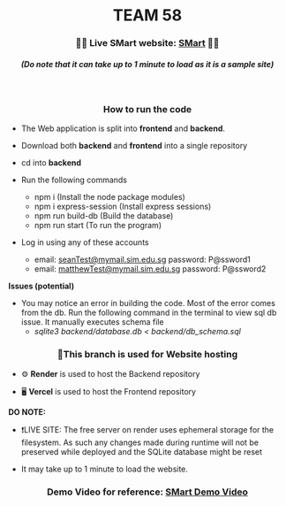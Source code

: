 <h1 align="center">TEAM 58</h1>

<h3 align="center">🔴🚨 Live SMart website: <a href="https://smart-k1xu.onrender.com/">SMart</a> 🚨🔴</h3>
<h5 align="center"><em>(Do note that it can take up to 1 minute to load as it is a sample site)</em> </h5>

<br>

<h3 align="center">How to run the code</h3>

- The Web application is split into **frontend** and **backend**.

- Download both **backend** and **frontend** into a single repository
- cd into **backend**
  
- Run the following commands 
  - npm i (Install the node package modules)
  - npm i express-session (Install express sessions)
  - npm run build-db (Build the database)
  - npm run start (To run the program)
 
- Log in using any of these accounts
  - email: seanTest@mymail.sim.edu.sg
    password: P@ssword1
  - email: matthewTest@mymail.sim.edu.sg
    password: P@ssword2

    
**Issues (potential)**
- You may notice an error in building the code. Most of the error comes from the db. Run the following command in the terminal to view sql db issue. It manually executes schema file
  - *sqlite3 backend/database.db < backend/db_schema.sql*


<h3 align="center"> 🚨This branch is used for Website hosting </h3>

- ⚙️ **Render** is used to host the Backend repository

- 🖥️ **Vercel** is used to host the Frontend repository

**DO NOTE:**
- ❗LIVE SITE: The free server on render uses ephemeral storage for the filesystem. As such any changes made during runtime will not be preserved while deployed and the SQLite database might be reset 
  
- It may take up to 1 minute to load the website.


<h3 align="center"> Demo Video for reference: <a href="https://drive.google.com/file/d/1T8clmBOWnLLcRw6_3YfdbfHe7PjVF7ig/view">SMart Demo Video</a> </h3>


